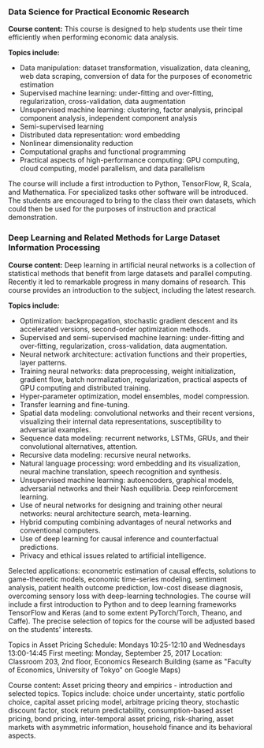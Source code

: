### Data Science for Practical Economic Research
**Course content:** This course is designed to help students use their time efficiently when performing economic data analysis. 

**Topics include:**  
- Data manipulation: dataset transformation, visualization, data cleaning, web data scraping, conversion of data for the purposes of econometric estimation  
- Supervised machine learning: under-fitting and over-fitting, regularization, cross-validation, data augmentation  
- Unsupervised machine learning: clustering, factor analysis, principal component analysis, independent component analysis  
- Semi-supervised learning  
- Distributed data representation: word embedding 
- Nonlinear dimensionality reduction  
- Computational graphs and functional programming  
- Practical aspects of high-performance computing: GPU computing, cloud computing, model parallelism, and data parallelism  

The course will include a first introduction to Python, TensorFlow, R, Scala, and Mathematica. For specialized tasks other software will be introduced. The students are encouraged to bring to the class their own datasets, which could then be used for the purposes of instruction and practical demonstration.

### Deep Learning and Related Methods for Large Dataset Information Processing
**Course content:** Deep learning in artificial neural networks is a collection of statistical methods that benefit from large datasets and parallel computing. Recently it led to remarkable progress in many domains of research. This course provides an introduction to the subject, including the latest research.

**Topics include:** 
- Optimization: backpropagation, stochastic gradient descent and its accelerated versions, second-order optimization methods. 
- Supervised and semi-supervised machine learning: under-fitting and over-fitting, regularization, cross-validation, data augmentation. 
- Neural network architecture: activation functions and their properties, layer patterns. 
- Training neural networks: data preprocessing, weight initialization, gradient flow, batch normalization, regularization, practical aspects of GPU computing and distributed training. 
- Hyper-parameter optimization, model ensembles, model compression. 
- Transfer learning and fine-tuning. 
- Spatial data modeling: convolutional networks and their recent versions, visualizing their internal data representations, susceptibility to adversarial examples. 
- Sequence data modeling: recurrent networks, LSTMs, GRUs, and their convolutional alternatives, attention. 
- Recursive data modeling: recursive neural networks. 
- Natural language processing: word embedding and its visualization, neural machine translation, speech recognition and synthesis. 
- Unsupervised machine learning: autoencoders, graphical models, adversarial networks and their Nash equilibria. Deep reinforcement learning. 
- Use of neural networks for designing and training other neural networks: neural architecture search, meta-learning. 
- Hybrid computing combining advantages of neural networks and conventional computers. 
- Use of deep learning for causal inference and counterfactual predictions. 
- Privacy and ethical issues related to artificial intelligence. 

Selected applications: econometric estimation of causal effects, solutions to game-theoretic models, economic time-series modeling, sentiment analysis, patient health outcome prediction, low-cost disease diagnosis, overcoming sensory loss with deep-learning technologies. The course will include a first introduction to Python and to deep learning frameworks TensorFlow and Keras (and to some extent PyTorch/Torch, Theano, and Caffe). The precise selection of topics for the course will be adjusted based on the students' interests.

Topics in Asset Pricing
Schedule: Mondays 10:25-12:10 and Wednesdays 13:00-14:45
First meeting: Monday, September 25, 2017
Location: Classroom 203, 2nd floor, Economics Research Building (same as "Faculty of Economics, University of Tokyo" on Google Maps)

Course content: Asset pricing theory and empirics - introduction and selected topics. Topics include: choice under uncertainty, static portfolio choice, capital asset pricing model, arbitrage pricing theory, stochastic discount factor, stock return predictability, consumption-based asset pricing, bond pricing, inter-temporal asset pricing, risk-sharing, asset markets with asymmetric information, household finance and its behavioral aspects.

